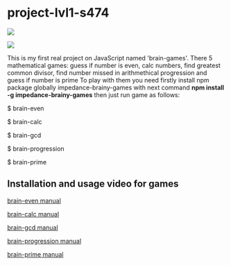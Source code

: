 # project-lvl1-s474

<a href="https://codeclimate.com/github/impedance/project-lvl1-s474/maintainability"><img src="https://api.codeclimate.com/v1/badges/5d56b626de74104f8987/maintainability" /></a>

<a href="https://travis-ci.org/impedance/project-lvl1-s474">
    <img src="https://travis-ci.com/impedance/project-lvl1-s474.svg?branch=master" /></a>


This is my first real project on JavaScript named 'brain-games'. There 5 mathematical games: 
guess if number is even, 
calc numbers, 
find greatest common divisor,
find number missed in arithmethical progression
and guess if number is prime
To play with them you need firstly install npm package globally impedance-brainy-games
with next command
<b>npm install -g impedance-brainy-games</b>
then just run game as follows:

<p>$ brain-even</p>
<p>$ brain-calc</p>
<p>$ brain-gcd</p>
<p>$ brain-progression</p>
<p>$ brain-prime</p>

<h2>Installation and usage video for games</h2>

<a href="https://asciinema.org/a/oDk7ni61y9yenaQYskDwqS2Sr">brain-even manual</a>

<a href="https://asciinema.org/a/OpbMwQkNS55cJ4PGYKt9kt20X">brain-calc manual</a>

<a href="https://asciinema.org/a/4w4EHTivCmbfN4Xr2kdwJKGyR">brain-gcd manual</a>

<a href="https://asciinema.org/a/ZSM4zqTUB0krHSkgjJn2mCuSP">brain-progression manual</a>

<a href="https://asciinema.org/a/1fuzm23mc02u3MXhthFEkMBJl">brain-prime manual</a>
